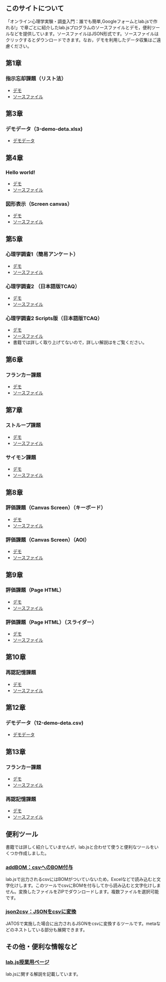 ## このサイトについて
「オンライン心理学実験・調査入門：誰でも簡単,Googleフォームとlab.jsで作れる!」で章ごとに紹介したlab.jsプログラムのソースファイルとデモ，便利ツールなどを提供しています。ソースファイルはJSON形式です。ソースファイルはクリックするとダウンロードできます。なお，デモを利用したデータ収集はご遠慮ください。

## 第1章
### 指示忘却課題（リスト法）
 * [デモ](ch1/demo/)
 * <a href = "ch1/2-LMDF-demo.json" download>ソースファイル</a>

## 第3章
### デモデータ（3-demo-deta.xlsx)
 * <a href = "ch3/4-demo-deta.xlsx" download>デモデータ</a>

## 第4章
### Hello world!
 * [デモ](ch4/demo1/)
 * <a href = "ch4/4-hello-world-demo.json" download>ソースファイル</a>
 
### 図形表示（Screen canvas）
 * [デモ](ch4/demo2/)
 * <a href = "ch4/4-screen-canvas-demo.json" download>ソースファイル</a>
 
## 第5章
### 心理学調査1（簡易アンケート）
 * [デモ](ch5/demo1/)
 * <a href = "ch5/5-survey1-demo.json" download>ソースファイル</a>

### 心理学調査2 （日本語版TCAQ）
 * [デモ](ch5/demo2/)
 * <a href = "ch5/5-survey2-demo.json" download>ソースファイル</a>

### 心理学調査2 Scripts版（日本語版TCAQ）
 * [デモ](ch5/demo3/)
 * <a href = "ch5/5-survey2-scripts-demo.json" download>ソースファイル</a>
 * 書籍では詳しく取り上げてないので，詳しい解説はをご覧ください。

## 第6章
### フランカー課題
 * [デモ](ch6/demo/)
 * <a href = "ch6/6-flanker-task-demo.json" download>ソースファイル</a>

## 第7章
### ストループ課題
 * [デモ](ch7/demo1/)
 * <a href = "ch7/7-stroop-task-demo.json" download>ソースファイル</a>

### サイモン課題
 * [デモ](ch7/demo2/)
 * <a href = "ch7/7-simon-task-demo.json" download>ソースファイル</a> 

## 第8章
### 評価課題（Canvas Screen）（キーボード）
 * [デモ](ch8/demo1/)
 * <a href = "ch8/8-rating-task-canvas-key-demo.json" download>ソースファイル</a>

### 評価課題（Canvas Screen）（AOI）
 * [デモ](ch8/demo2/)
 * <a href = "ch8/8-rating-task-canvas-aoi-demo.json" download>ソースファイル</a> 

## 第9章
### 評価課題（Page HTML）
 * [デモ](ch9/demo1/)
 * <a href = "ch9/9-rating-task-page-html-demo.json" download>ソースファイル</a>

### 評価課題（Page HTML）（スライダー）
 * [デモ](ch9/demo2/)
 * <a href = "ch9/9-rating-task-page-html-slider-demo.json" download>ソースファイル</a> 

## 第10章
### 再認記憶課題
 * [デモ](ch10/demo/)
 * <a href = "ch10/10-old-new-recognition-task.json" download>ソースファイル</a>

## 第12章
### デモデータ（12-demo-deta.csv)
 * <a href = "ch12/data/12-demo-data.csv" download>デモデータ</a>

## 第13章
### フランカー課題
 * [デモ](ch13/demo1/)
 * <a href = "ch13/13-flanker-task-scripts-demo.json" download>ソースファイル</a>

### 再認記憶課題
 * [デモ](ch13/demo2/)
 * <a href = "ch13/13-old-new-recognition-task.json" download>ソースファイル</a>

## 便利ツール
書籍では詳しく紹介していませんが，lab.jsと合わせて使うと便利なツールをいくつか作成しました。

### [addBOM：csvへのBOM付与](tool/addBOM.html)
lab.jsで出力されるcsvにはBOMがついていないため，Excelなどで読み込むと文字化けします。このツールでcsvにBOMを付与してから読み込むと文字化けしません。変換したファイルをZIPでダウンロードします。複数ファイルを選択可能です。

### [json2csv：JSONをcsvに変換](tool/json2csv.html)
JATOSで実施した場合に出力されるJSONをcsvに変換するツールです。metaなどのネストしている部分も展開できます。

## その他・便利な情報など

### [lab.js授業用ページ](https://labjs.yucis.net/)
lab.jsに関する解説を記載しています。